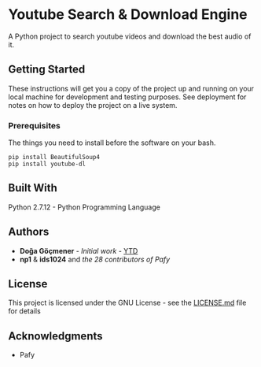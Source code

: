 # Youtube Search & Download Engine
A Python project to search youtube videos and download the best audio of it.

## Getting Started
These instructions will get you a copy of the project up and running on your local machine for development and testing purposes. See deployment for notes on how to deploy the project on a live system.

### Prerequisites
The things you need to install before the software on your bash.

```
pip install BeautifulSoup4
pip install youtube-dl
```

## Built With
Python 2.7.12 - Python Programming Language

## Authors
* **Doğa Göçmener** - *Initial work* - [YTD](https://github.com/dgocmener/ytd)
* **np1** & **ids1024** and *the 28 contributors of Pafy*

## License
This project is licensed under the GNU License - see the [LICENSE.md](LICENSE.md) file for details

## Acknowledgments
* Pafy
